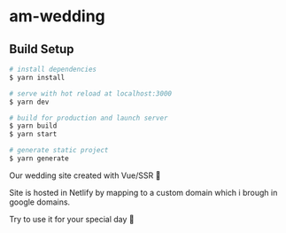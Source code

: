 # am-wedding

## Build Setup

```bash
# install dependencies
$ yarn install

# serve with hot reload at localhost:3000
$ yarn dev

# build for production and launch server
$ yarn build
$ yarn start

# generate static project
$ yarn generate
```
Our wedding site created with Vue/SSR :slightly_smiling_face:

Site is hosted in Netlify by mapping to a custom domain which i brough in google domains. 

Try to use it for your special day 💫
